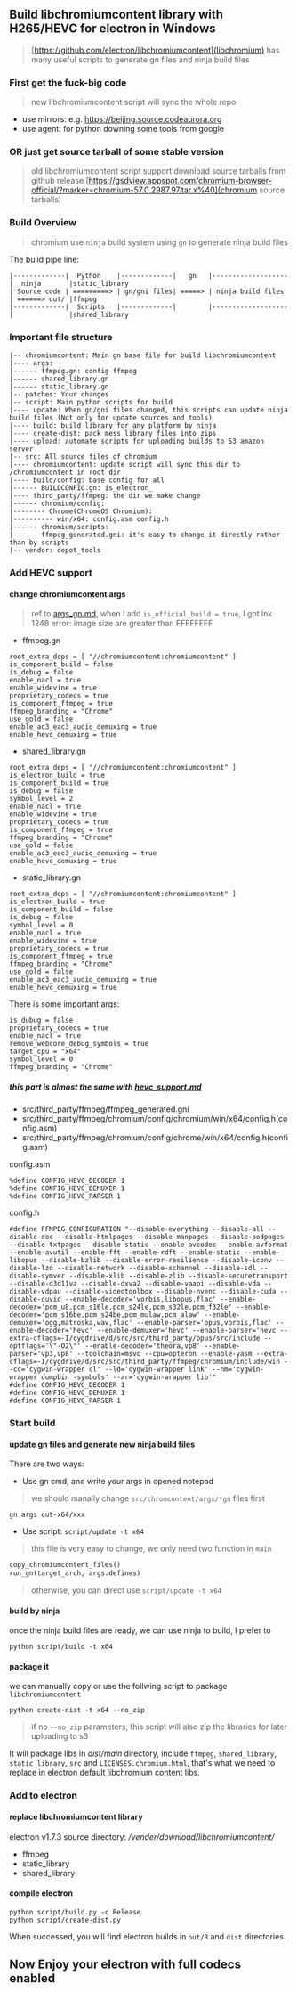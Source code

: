 ## Build libchromiumcontent library with H265/HEVC for electron in Windows
> [https://github.com/electron/libchromiumcontent](libchromium) has many useful scripts to generate gn files and ninja build files

### First get the fuck-big code
> new libchromiumcontent script will sync the whole repo
- use mirrors: e.g. https://beijing.source.codeaurora.org
- use agent: for python downing some tools from google

### OR just get source tarball of some stable version
> old libchromiumcontent script support download source tarballs from github release [https://gsdview.appspot.com/chromium-browser-official/?marker=chromium-57.0.2987.97.tar.x%40](chromium source tarballs)


### Build Overview
> chromium use `ninja` build system using `gn` to generate ninja build files

The build pipe line:
```
|-------------|  Python    |-------------|   gn   |-------------------|  ninja       |static_library
| Source code | =========> | gn/gni files| =====> | ninja build files | ======> out/ |ffmpeg
|-------------|  Scripts   |-------------|        |-------------------|              |shared_library
```

### Important file structure
```
|-- chromiumcontent: Main gn base file for build libchromiumcontent
|---- args:
|------ ffmpeg.gn: config ffmpeg
|------ shared_library.gn 
|------ static_library.gn
|-- patches: Your changes
|-- script: Main python scripts for build
|---- update: When gn/gni files changed, this scripts can update ninja build files (Not only for update sources and tools)
|---- build: build library for any platform by ninja
|---- create-dist: pack mess library files into zips
|---- upload: automate scripts for uploading builds to S3 amazon server
|-- src: All source files of chromium
|---- chromiumcontent: update script will sync this dir to /chromiumcontent in root dir
|---- build/config: base config for all
|------ BUILDCONFIG.gn: is_electron_
|---- third_party/ffmpeg: the dir we make change
|------ chromium/config:
|-------- Chrome(ChromeOS Chromium):
|---------- win/x64: config.asm config.h
|------ chromium/scripts:
|------ ffmpeg_generated.gni: it's easy to change it directly rather than by scripts
|-- vendor: depot_tools
```

### Add HEVC support
#### change chromiumcontent args
> ref to [args_gn.md](args_gn.md), when I add `is_official_build = true`, I got lnk 1248 error: image size are greater than FFFFFFFF

- ffmpeg.gn
```
root_extra_deps = [ "//chromiumcontent:chromiumcontent" ]
is_component_build = false
is_debug = false
enable_nacl = true
enable_widevine = true
proprietary_codecs = true
is_component_ffmpeg = true
ffmpeg_branding = "Chrome"
use_gold = false
enable_ac3_eac3_audio_demuxing = true
enable_hevc_demuxing = true
```

- shared_library.gn
```
root_extra_deps = [ "//chromiumcontent:chromiumcontent" ]
is_electron_build = true
is_component_build = true
is_debug = false
symbol_level = 2
enable_nacl = true
enable_widevine = true
proprietary_codecs = true
is_component_ffmpeg = true
ffmpeg_branding = "Chrome"
use_gold = false
enable_ac3_eac3_audio_demuxing = true
enable_hevc_demuxing = true
```

- static_library.gn
```
root_extra_deps = [ "//chromiumcontent:chromiumcontent" ]
is_electron_build = true
is_component_build = false
is_debug = false
symbol_level = 0
enable_nacl = true
enable_widevine = true
proprietary_codecs = true
is_component_ffmpeg = true
ffmpeg_branding = "Chrome"
use_gold = false
enable_ac3_eac3_audio_demuxing = true
enable_hevc_demuxing = true
```

There is some important args:
```
is_dubug = false
proprietary_codecs = true
enable_nacl = true
remove_webcore_debug_symbols = true
target_cpu = "x64"
symbol_level = 0
ffmpeg_branding = "Chrome"
```

##### this part is almost the same with [hevc_support.md](hevc_support.md)
- src/third_party/ffmpeg/ffmpeg_generated.gni
- src/third_party/ffmpeg/chromium/config/chromium/win/x64/config.h(config.asm)
- src/third_party/ffmpeg/chromium/config/chrome/win/x64/config.h(config.asm)

config.asm
```
%define CONFIG_HEVC_DECODER 1
%define CONFIG_HEVC_DEMUXER 1
%define CONFIG_HEVC_PARSER 1
```

config.h
```
#define FFMPEG_CONFIGURATION "--disable-everything --disable-all --disable-doc --disable-htmlpages --disable-manpages --disable-podpages --disable-txtpages --disable-static --enable-avcodec --enable-avformat --enable-avutil --enable-fft --enable-rdft --enable-static --enable-libopus --disable-bzlib --disable-error-resilience --disable-iconv --disable-lzo --disable-network --disable-schannel --disable-sdl --disable-symver --disable-xlib --disable-zlib --disable-securetransport --disable-d3d11va --disable-dxva2 --disable-vaapi --disable-vda --disable-vdpau --disable-videotoolbox --disable-nvenc --disable-cuda --disable-cuvid --enable-decoder='vorbis,libopus,flac' --enable-decoder='pcm_u8,pcm_s16le,pcm_s24le,pcm_s32le,pcm_f32le' --enable-decoder='pcm_s16be,pcm_s24be,pcm_mulaw,pcm_alaw' --enable-demuxer='ogg,matroska,wav,flac' --enable-parser='opus,vorbis,flac' --enable-decoder='hevc' --enable-demuxer='hevc' --enable-parser='hevc --extra-cflags=-I/cygdrive/d/src/src/third_party/opus/src/include --optflags='\"-O2\"' --enable-decoder='theora,vp8' --enable-parser='vp3,vp8' --toolchain=msvc --cpu=opteron --enable-yasm --extra-cflags=-I/cygdrive/d/src/src/third_party/ffmpeg/chromium/include/win --cc='cygwin-wrapper cl' --ld='cygwin-wrapper link' --nm='cygwin-wrapper dumpbin -symbols' --ar='cygwin-wrapper lib'"
#define CONFIG_HEVC_DECODER 1
#define CONFIG_HEVC_DEMUXER 1
#define CONFIG_HEVC_PARSER 1
```


### Start build
#### update gn files and generate new ninja build files
There are two ways:

- Use gn cmd, and write your args in opened notepad
> we should manally change `src/chromcontent/args/*gn` files first
```
gn args out-x64/xxx
```

- Use script: `script/update -t x64`
> this file is very easy to change, we only need two function in `main`
``` python
copy_chromiumcontent_files()
run_gn(target_arch, args.defines)
```
> otherwise, you can direct use `script/update -t x64`

#### build by ninja
once the ninja build files are ready, we can use ninja to build, I prefer to
```
python script/build -t x64
```

#### package it
we can manually copy or use the follwing script to package `libchromiumcontent`
```
python create-dist -t x64 --no_zip
```
> if no `--no_zip` parameters, this script will also zip the libraries for later uploading to s3

It will package libs in *dist/main* directory, include `ffmpeg`, `shared_library`, `static_library`, `src` and `LICENSES.chromium.html`, that's what we need to replace in electron default libchromium content libs.


### Add to electron
#### replace libchromiumcontent library
electron v1.7.3 source directory: */vender/download/libchromiumcontent/*
- ffmpeg
- static_library
- shared_library

#### compile electron
```
python script/build.py -c Release
python script/create-dist.py
```

When successed, you will find electron builds in `out/R` and `dist` directories.


## Now Enjoy your electron with full codecs enabled

